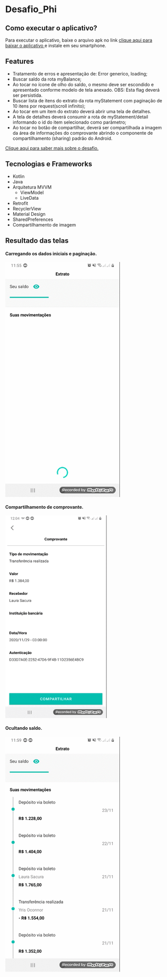 # Desafio_Phi

## Como executar o aplicativo?

Para executar o aplicativo, baixe o arquivo apk no link
[clique aqui para baixar o aplicativo ](https://github.com/patriciojdutra/Desafio_Phi/blob/main/app-phi.apk?raw=true)
 e instale em seu smartphone.

## Features

* Tratamento de erros e apresentação de: Error generico, loading;
* Buscar saldo da rota myBalance;
* Ao tocar no ícone de olho do saldo, o mesmo deve ser escondido e apresentado conforme modelo de tela anexado. OBS: Esta flag deverá ser persistida.
* Buscar lista de itens do extrato da rota myStatement com paginação de 10 itens por request(scroll infinito);
* Ao tocar em um item do extrato deverá abrir uma tela de detalhes.
* A tela de detalhes deverá consumir a rota de myStatement/detail informando o id do item selecionado como parâmetro;
* Ao tocar no botão de compartilhar, deverá ser compartilhada a imagem da área de informações do comprovante abrindo o componente de compartilhamento (sharing) padrão do Android.
      
[Clique aqui para saber mais sobre o desafio.](https://github.com/somosphi/desafio-android)

## Tecnologias e Frameworks

* Kotlin
* Java
* Arquitetura MVVM
  * ViewModel
  * LiveData
* Retrofit
* RecyclerView
* Material Design
* SharedPreferences
* Compartilhamento de imagem
          
## Resultado das telas

#### Carregando os dados iniciais e paginação.
![Gifs](https://github.com/patriciojdutra/Desafio_Phi/blob/main/WhatsApp%20Video%202021-03-08%20at%2012.03.52.gif)

#### Compartilhamento de comprovante.
![Gifs](https://github.com/patriciojdutra/Desafio_Phi/blob/main/WhatsApp%20Video%202021-03-08%20at%2012.06.57.gif)

#### Ocultando saldo.
![Gifs](https://github.com/patriciojdutra/Desafio_Phi/blob/main/WhatsApp%20Video%202021-03-08%20at%2012.02.07.gif)








